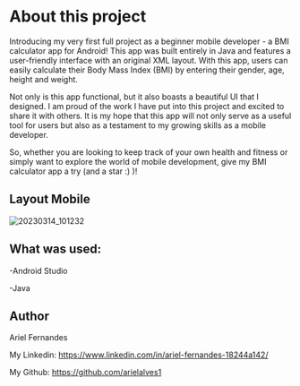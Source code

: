 # About this project

Introducing my very first full project as a beginner mobile developer - a BMI calculator app for Android! This app was built entirely in Java and features a user-friendly interface with an original XML layout. With this app, users can easily calculate their Body Mass Index (BMI) by entering their gender, age, height and weight.


Not only is this app functional, but it also boasts a beautiful UI that I designed. I am proud of the work I have put into this project and excited to share it with others. It is my hope that this app will not only serve as a useful tool for users but also as a testament to my growing skills as a mobile developer.


So, whether you are looking to keep track of your own health and fitness or simply want to explore the world of mobile development, give my BMI calculator app a try (and a star :) )!



## Layout Mobile

![20230314_101232](https://user-images.githubusercontent.com/18384920/226672057-1e7296ce-991f-4bd2-948e-fe28eee2df42.jpg)


## What was used:

-Android Studio

-Java

## Author

Ariel Fernandes

My Linkedin:
https://www.linkedin.com/in/ariel-fernandes-18244a142/

My Github:
https://github.com/arielalves1
